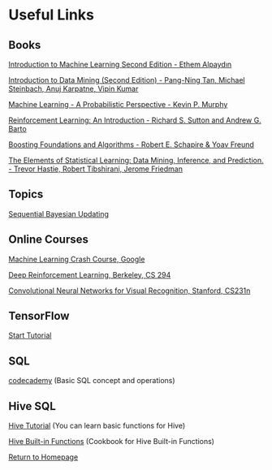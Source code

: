 # Useful Links

## Books

[Introduction to Machine Learning Second Edition - Ethem Alpaydın](http://cs.du.edu/~mitchell/mario_books/Introduction_to_Machine_Learning_-_2e_-_Ethem_Alpaydin.pdf)

[Introduction to Data Mining (Second Edition) - Pang-Ning Tan, Michael Steinbach, Anuj Karpatne, Vipin Kumar](https://www-users.cs.umn.edu/~kumar001/dmbook/index.php)

[Machine Learning - A Probabilistic Perspective - Kevin P. Murphy](http://dsd.future-lab.cn/members/2015nlp/Machine_Learning.pdf)

[Reinforcement Learning: An Introduction - Richard S. Sutton and Andrew G. Barto](http://incompleteideas.net/book/bookdraft2018jan1.pdf)

[Boosting Foundations and Algorithms - Robert E. Schapire & Yoav Freund](https://doc.lagout.org/science/0_Computer%20Science/2_Algorithms/Boosting_%20Foundations%20and%20Algorithms%20%5BSchapire%20%26%20Freund%202012-05-18%5D.pdf)

[The Elements of Statistical Learning: Data Mining, Inference, and Prediction. - Trevor Hastie, Robert Tibshirani, Jerome Friedman](http://web.stanford.edu/~hastie/ElemStatLearn/)

## Topics
[Sequential Bayesian Updating](http://www.stats.ox.ac.uk/~steffen/teaching/bs2HT9/kalman.pdf)

## Online Courses

[Machine Learning Crash Course, Google](https://developers.google.com/machine-learning/crash-course/)

[Deep Reinforcement Learning, Berkeley, CS 294](http://rll.berkeley.edu/deeprlcourse/)

[Convolutional Neural Networks for Visual Recognition, Stanford, CS231n](http://cs231n.stanford.edu/)

## TensorFlow 

[Start Tutorial](https://www.tensorflow.org/get_started/get_started)

## SQL

[codecademy](https://www.codecademy.com/learn/learn-sql) (Basic SQL concept and operations)

## Hive SQL

[Hive Tutorial](https://www.tutorialspoint.com/hive/index.htm)
(You can learn basic functions for Hive)

[Hive Built-in Functions](https://docs.treasuredata.com/articles/hive-functions)
(Cookbook for Hive Built-in Functions)

[Return to Homepage](./)